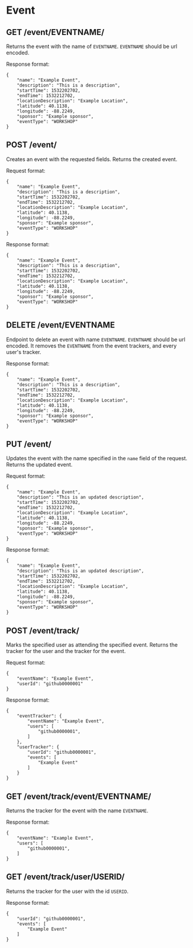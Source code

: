 Event
=====

GET /event/EVENTNAME/
---------------------

Returns the event with the name of `EVENTNAME`. `EVENTNAME` should be url encoded.

Response format:
```
{
	"name": "Example Event",
	"description": "This is a description",
	"startTime": 1532202702,
	"endTime": 1532212702,
	"locationDescription": "Example Location",
	"latitude": 40.1138,
	"longitude": -88.2249,
	"sponsor": "Example sponsor",
	"eventType": "WORKSHOP"
}
```

POST /event/
-----------

Creates an event with the requested fields. Returns the created event.

Request format:
```
{
	"name": "Example Event",
	"description": "This is a description",
	"startTime": 1532202702,
	"endTime": 1532212702,
	"locationDescription": "Example Location",
	"latitude": 40.1138,
	"longitude": -88.2249,
	"sponsor": "Example sponsor",
	"eventType": "WORKSHOP"
}
```

Response format:
```
{
	"name": "Example Event",
	"description": "This is a description",
	"startTime": 1532202702,
	"endTime": 1532212702,
	"locationDescription": "Example Location",
	"latitude": 40.1138,
	"longitude": -88.2249,
	"sponsor": "Example sponsor",
	"eventType": "WORKSHOP"
}
```

DELETE /event/EVENTNAME
-----------

Endpoint to delete an event with name `EVENTNAME`. `EVENTNAME` should be url encoded.
It removes the `EVENTNAME` from the event trackers, and every user's tracker.

Response format:
```
{
	"name": "Example Event",
	"description": "This is a description",
	"startTime": 1532202702,
	"endTime": 1532212702,
	"locationDescription": "Example Location",
	"latitude": 40.1138,
	"longitude": -88.2249,
	"sponsor": "Example sponsor",
	"eventType": "WORKSHOP"
}
```

PUT /event/
----------

Updates the event with the name specified in the `name` field of the request. Returns the updated event.

Request format:
```
{
	"name": "Example Event",
	"description": "This is an updated description",
	"startTime": 1532202702,
	"endTime": 1532212702,
	"locationDescription": "Example Location",
	"latitude": 40.1138,
	"longitude": -88.2249,
	"sponsor": "Example sponsor",
	"eventType": "WORKSHOP"
}
```

Response format:
```
{
	"name": "Example Event",
	"description": "This is an updated description",
	"startTime": 1532202702,
	"endTime": 1532212702,
	"locationDescription": "Example Location",
	"latitude": 40.1138,
	"longitude": -88.2249,
	"sponsor": "Example sponsor",
	"eventType": "WORKSHOP"
}
```

POST /event/track/
------------------

Marks the specified user as attending the specified event. Returns the tracker for the user and the tracker for the event.

Request format:
```
{
	"eventName": "Example Event",
	"userId": "github0000001"
}
```

Response format:
```
{
	"eventTracker": {
		"eventName": "Example Event",
		"users": [
			"github0000001",
		]
	},
	"userTracker": {
		"userId": "github0000001",
		"events": [
			"Example Event"
		]
	}
}
```

GET /event/track/event/EVENTNAME/
---------------------------------

Returns the tracker for the event with the name `EVENTNAME`.

Response format:
```
{
	"eventName": "Example Event",
	"users": [
		"github0000001",
	]
}
```

GET /event/track/user/USERID/
-----------------------------

Returns the tracker for the user with the id `USERID`.

Response format:
```
{
	"userId": "github0000001",
	"events": [
		"Example Event"
	]
}
```
